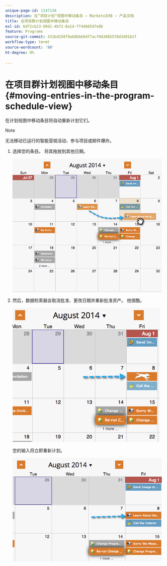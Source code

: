 ```yaml
---
unique-page-id: 1147134
description: 在“项目计划”视图中移动条目 — Marketo文档 — 产品文档
title: 在项目群计划视图中移动条目
exl-id: 6df2cb23-99d1-4b72-8a1d-ff4466597e8b
feature: Programs
source-git-commit: 431bd258f9a68bbb9df7acf043085578d3d91b1f
workflow-type: tm+mt
source-wordcount: '80'
ht-degree: 0%

---
```


# 在项目群计划视图中移动条目 {#moving-entries-in-the-program-schedule-view}

在计划视图中移动条目将自动重新计划它们。

>[!NOTE]
>
>无法移动已运行的智能营销活动、参与项目或邮件爆炸。

1. 选择您的条目。 将其拖放到其他日期。

   ![](assets/image2014-9-18-17-3a47-3a23.png)

1. 然后，数据检索器会取消批准、更改日期并重新批准资产。 他很酷。

   ![](assets/image2014-9-18-17-3a47-3a35.png)

   您的输入将立即重新计划。

   ![](assets/image2014-9-18-17-3a49-3a19.png)
